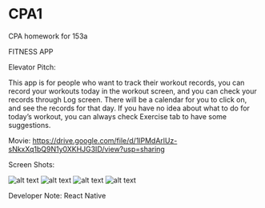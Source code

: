 # CPA1
CPA homework for 153a

FITNESS APP 

Elevator Pitch:

This app is for people who want to track their workout records, you can record your workouts today in the workout screen, and you can check your records through Log screen. There will be a calendar for you to click on, and see the records for that day. If you have no idea about what to do for today’s workout, you can always check Exercise tab to have some suggestions.

Movie:
https://drive.google.com/file/d/1lPMdArlUz-sNkxXq1bQ9N1y0XKHJG3ID/view?usp=sharing

Screen Shots:

![alt text](https://github.com/jingcheng16/CPA1/blob/master/screenshots/WX20211203-222730%402x.png)
![alt text](https://github.com/jingcheng16/CPA1/blob/master/screenshots/WechatIMG256.png)
![alt text](https://github.com/jingcheng16/CPA1/blob/master/screenshots/WX20211203-222755%402x.png)
![alt text](https://github.com/jingcheng16/CPA1/blob/master/screenshots/WechatIMG257.png)

Developer Note:
React Native
